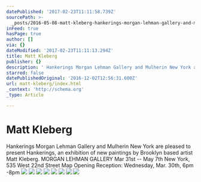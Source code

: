 ```yaml
---
datePublished: '2017-02-23T11:11:58.739Z'
sourcePath: >-
  _posts/2016-05-08-matt-kleberg-hankerings-morgan-lehman-gallery-and-mulherin.md
inFeed: true
hasPage: true
author: []
via: {}
dateModified: '2017-02-23T11:11:13.294Z'
title: Matt Kleberg
publisher: {}
description: ' Hankerings Morgan Lehman Gallery and Mulherin New York are pleased to present Hankerings, an exhibition of new paintings by Brooklyn based artist Matt Kleberg. MORGAN LEHMAN GALLERY Mar 31st – May 7th New York, 535 West 22nd Street Map Opening Reception: Wednesday, Mar. 30th, 6pm -8pm'
starred: false
datePublishedOriginal: '2016-12-02T12:56:31.600Z'
url: matt-kleberg/index.html
_context: 'http://schema.org'
_type: Article

---
```

# Matt Kleberg

Hankerings Morgan Lehman Gallery and Mulherin New York are pleased to present Hankerings, an exhibition of new paintings by Brooklyn based artist Matt Kleberg. MORGAN LEHMAN GALLERY Mar 31st -- May 7th New York, 535 West 22nd Street Map Opening Reception: Wednesday, Mar. 30th, 6pm -8pm
![](https://the-grid-user-content.s3-us-west-2.amazonaws.com/ce328617-a7b0-4b0e-916f-547d2ff60c0a.jpg)
![](https://the-grid-user-content.s3-us-west-2.amazonaws.com/d98ae9e4-b2b1-4015-9bea-8af5b7e691f2.jpg)
![](https://the-grid-user-content.s3-us-west-2.amazonaws.com/c37bf4da-e65c-4409-9ea6-d65bb2486a3c.jpg)
![](https://the-grid-user-content.s3-us-west-2.amazonaws.com/52ec05bf-1c83-4b73-9e39-8d56cb6be0ce.jpg)
![](https://the-grid-user-content.s3-us-west-2.amazonaws.com/315c7388-abfc-4831-b8c6-24e4746ab121.jpg)
![](https://the-grid-user-content.s3-us-west-2.amazonaws.com/832ccf4c-65e3-4401-be2a-08587731de74.jpg)
![](https://the-grid-user-content.s3-us-west-2.amazonaws.com/c1707333-8546-4aff-a65b-cf9fa881c5c8.jpg)
![](https://the-grid-user-content.s3-us-west-2.amazonaws.com/d51ed43b-7788-4d90-a1b4-dfb4119405a2.jpg)